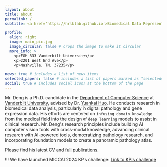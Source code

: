 ```yaml
---
layout: about
title: about
permalink: /
subtitle: <a href='https://hrlblab.github.io'>Biomedical Data Representation and Learning Lab at Vanderbilt University</a>

profile:
  align: right
  image: main_pic.jpg
  image_circular: false # crops the image to make it circular
  more_info: >
    <p>FGH 333 Vanderbilt University</p>
    <p>2201 West End Ave</p>
    <p>Nashville, TN, 37235</p>

news: true # includes a list of news items
selected_papers: false # includes a list of papers marked as "selected={true}"
social: true # includes social icons at the bottom of the page
---
```



Mr. Deng is a Ph.D. candidate in the [Department of Computer Science](https://engineering.vanderbilt.edu/departments/computer-science/) at [Vanderbilt University](https://www.vanderbilt.edu), advised by Dr. [Yuankai Huo](https://hrlblab.github.io). He conducts research in biomedical data analysis, particularly in digital pathology and gene expression data. His efforts are centered on `infusing domain knowledge` from the medical field into the design of `deep learning` models to assist in clinical research. Mr. Deng's research principles include building AI computer vision tools with cross-modal knowledge, advancing clinical research with AI-powered tools, democratizing pathology research, and incorporating foundation models to create a panoramic pathology atlas.

Please find his latest [CV](https://github.com/ddrrnn123/ddrrnn123.github.io/blob/master/assets/CV/CV_2024Spring.pdf) and [full publications](https://scholar.google.com/citations?hl=en&user=B3UojrgAAAAJ&view_op=list_works).

!!! We have launched MICCAI 2024 KPIs challenge: [Link to KPIs challenge](https://sites.google.com/view/kpis2024/home)

<!--Write your biography here. Tell the world about yourself. Link to your favorite [subreddit](http://reddit.com). You can put a picture in, too. The code is already in, just name your picture `prof_pic.jpg` and put it in the `img/` folder.

Put your address / P.O. box / other info right below your picture. You can also disable any of these elements by editing `profile` property of the YAML header of your `_pages/about.md`. Edit `_bibliography/papers.bib` and Jekyll will render your [publications page](/al-folio/publications/) automatically.

Link to your social media connections, too. This theme is set up to use [Font Awesome icons](https://fontawesome.com/) and [Academicons](https://jpswalsh.github.io/academicons/), like the ones below. Add your Facebook, Twitter, LinkedIn, Google Scholar, or just disable all of them. -->
